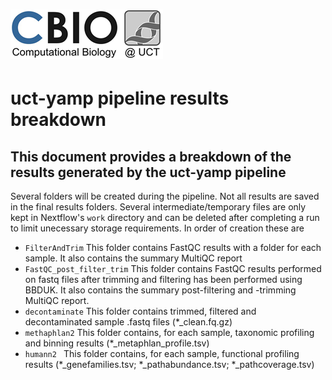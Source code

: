 # ![kviljoen/YAMP](/assets/cbio_logo.png)
# uct-yamp pipeline results breakdown

## This document provides a breakdown of the results generated by the uct-yamp pipeline

Several folders will be created during the pipeline. Not all results are saved in the final results folders. Several intermediate/temporary files are only kept in Nextflow's ```work``` directory and can be deleted after completing a run to limit unecessary storage requirements. In order of creation these are
* ```FilterAndTrim``` This folder contains FastQC results with a folder for each sample. It also contains the summary MultiQC report
* ```FastQC_post_filter_trim``` This folder contains FastQC results performed on fastq files after trimming and filtering has been performed using BBDUK. It also contains the summary post-filtering and -trimming MultiQC report.
* ```decontaminate``` This folder contains trimmed, filtered and decontaminated sample .fastq files (*_clean.fq.gz)
* ```methaphlan2``` This folder contains, for each sample, taxonomic profiling and binning results (*_metaphlan_profile.tsv)
* ```humann2 ``` This folder contains, for each sample, functional profiling results (*_genefamilies.tsv; *_pathabundance.tsv; *_pathcoverage.tsv)
